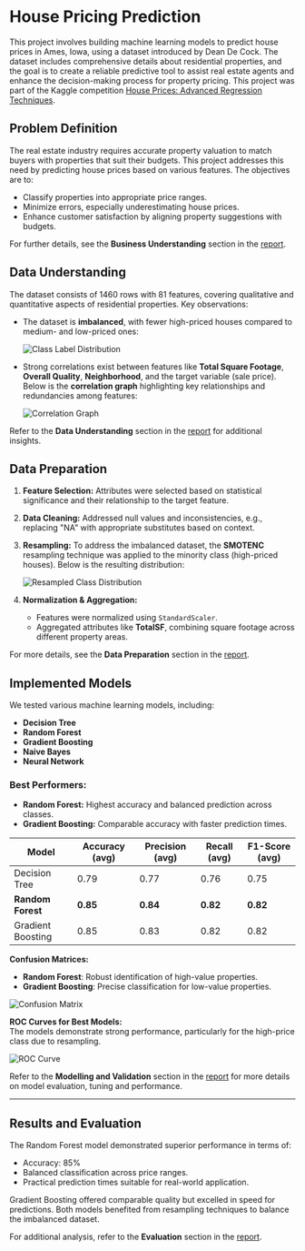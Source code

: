 # House Pricing Prediction

This project involves building machine learning models to predict house prices in Ames, Iowa, using a dataset introduced by Dean De Cock. The dataset includes comprehensive details about residential properties, and the goal is to create a reliable predictive tool to assist real estate agents and enhance the decision-making process for property pricing. This project was part of the Kaggle competition [House Prices: Advanced Regression Techniques](https://www.kaggle.com/competitions/house-prices-advanced-regression-techniques).

## Problem Definition

The real estate industry requires accurate property valuation to match buyers with properties that suit their budgets. This project addresses this need by predicting house prices based on various features. The objectives are to:
- Classify properties into appropriate price ranges.
- Minimize errors, especially underestimating house prices.
- Enhance customer satisfaction by aligning property suggestions with budgets.

For further details, see the **Business Understanding** section in the [report](docs/report.pdf).

## Data Understanding

The dataset consists of 1460 rows with 81 features, covering qualitative and quantitative aspects of residential properties. Key observations:
- The dataset is **imbalanced**, with fewer high-priced houses compared to medium- and low-priced ones:

  ![Class Label Distribution](docs/images/data_distribution.jpg)

- Strong correlations exist between features like **Total Square Footage**, **Overall Quality**, **Neighborhood**, and the target variable (sale price). Below is the **correlation graph** highlighting key relationships and redundancies among features:

  ![Correlation Graph](docs/images/correlation_graph.jpg)

Refer to the **Data Understanding** section in the [report](docs/report.pdf) for additional insights.

## Data Preparation

1. **Feature Selection:** Attributes were selected based on statistical significance and their relationship to the target feature.
2. **Data Cleaning:** Addressed null values and inconsistencies, e.g., replacing "NA" with appropriate substitutes based on context.
3. **Resampling:** To address the imbalanced dataset, the **SMOTENC** resampling technique was applied to the minority class (high-priced houses). Below is the resulting distribution:

   ![Resampled Class Distribution](docs/images/resampled_class_distribution.jpg)

4. **Normalization & Aggregation:** 
   - Features were normalized using `StandardScaler`.
   - Aggregated attributes like **TotalSF**, combining square footage across different property areas.

For more details, see the **Data Preparation** section in the [report](docs/report.pdf).

## Implemented Models

We tested various machine learning models, including:
- **Decision Tree**
- **Random Forest**
- **Gradient Boosting**
- **Naive Bayes**
- **Neural Network**

### Best Performers:
- **Random Forest:** Highest accuracy and balanced prediction across classes.
- **Gradient Boosting:** Comparable accuracy with faster prediction times.

| Model             | Accuracy (avg) | Precision (avg) | Recall (avg) | F1-Score (avg) |
|--------------------|----------|-----------|--------|----------|
| Decision Tree      | 0.79     | 0.77      | 0.76   | 0.75     |
| **Random Forest**  | **0.85** | **0.84**  | **0.82**   | **0.82**  |
| Gradient Boosting  | 0.85     | 0.83      | 0.82| 0.82    |

**Confusion Matrices:**
- **Random Forest**: Robust identification of high-value properties.
- **Gradient Boosting**: Precise classification for low-value properties.

![Confusion Matrix](docs/images/confusion_matrix.jpg)

**ROC Curves for Best Models:**  
The models demonstrate strong performance, particularly for the high-price class due to resampling.

![ROC Curve](docs/images/roc_curves.jpg)

Refer to the **Modelling and Validation** section in the [report](docs/report.pdf) for more details on model evaluation, tuning and performance.

---

## Results and Evaluation

The Random Forest model demonstrated superior performance in terms of:
- Accuracy: 85%
- Balanced classification across price ranges.
- Practical prediction times suitable for real-world application.

Gradient Boosting offered comparable quality but excelled in speed for predictions. Both models benefited from resampling techniques to balance the imbalanced dataset.

For additional analysis, refer to the **Evaluation** section in the [report](docs/report.pdf).
